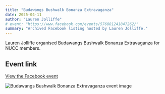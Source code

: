 ```yaml
---
title: "Budawangs Bushwalk Bonanza Extravaganza"
date: 2025-04-11
author: "Lauren Jolliffe"
# event: "https://www.facebook.com/events/576881241847262/"
summary: "Archived Facebook listing hosted by Lauren Jolliffe."
---
```

Lauren Jolliffe organised Budawangs Bushwalk Bonanza Extravaganza for NUCC members.

## Event link

[View the Facebook event](https://www.facebook.com/events/576881241847262/)

![Budawangs Bushwalk Bonanza Extravaganza event image](/trip/event-images/20250411_budawangs_bushwalk_bonanza_extravaganza.jpg)
